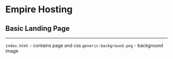 # Empire Hosting
## Basic Landing Page
---
`index.html` - contains page and css
`generic-background.png` - background image
